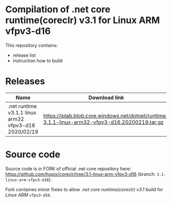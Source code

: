 Compilation of .net core runtime(coreclr) v3.1 for Linux ARM vfpv3-d16
========================================================================

This repository contains:
 + release list
 + instruction how to build


Releases
========

| Name | Download link | MD5 hash |
| --- | --- | --- |
| .net runtime v3.1.1 linux arm32 vfpv3-d16 2020/02/19 | https://jplab.blob.core.windows.net/dotnet/runtime-3.1.1-linux-arm32-vfpv3-d16.20200219.tar.gz | 4dde05334d0906ed33e8518d36f902c8 |


Source code
===========

Source code is in FORK of official .net core repository here: https://github.com/hopix/coreclr/tree/3.1-linux-arm-vfpv3-d16 (branch: `3.1-linux-arm-vfpv3-d16`).

Fork containes minor fixies to allow *.net core runtime(coreclr) v3.1* build for *Linux ARM `vfpv3-d16`*.

